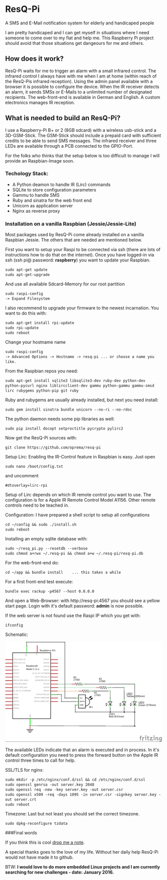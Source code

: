 # ResQ-Pi
A SMS and E-Mail notification system for elderly and handicaped people

I am pretty handicaped and I can get myself in situations where I need someone to come over to my flat and help me. This Raspberry Pi project should avoid that those situations get dangeours for me and others. 

## How does it work?

ResQ-Pi waits for me to trigger an alarm with a small infrared control. The infrared control I always have with me when I am at home (within reach of the ResQ-Pis infrared reception).
Using the admin panel available with a browser it is possible to configure the device. When the IR receiver detects an alarm, it sends SMSs or E-Mails to a unlimited number of designated recipients. The web-front-end is available in German and English. A custom electronics manages IR reception.

## What is needed to build an ResQ-Pi?

I use a Raspberry-Pi B+ or 2 (8GB sdcard) with a wireless usb-stick and a 3D-GSM-Stick. The GSM-Stick should include a prepaid card with sufficient credits to be able to send SMS messages. The infrared receiver and three LEDs are available through a PCB connected to the GPIO-Port.

For the folks who thinks that the setup below is too difficult to manage I will provide an Raspbian-Image soon.

### Techology Stack:

- A Python deamon to handle IR (Lirc) commands
- SQLite to store configuration parameters
- Gammu to handle SMS
- Ruby and sinatra for the web front end
- Unicorn as application server
- Nginx as reverse proxy

### Installation on a vanilla Raspbian (Jessie/Jessie-Lite)

Most packages used by ResQ-Pi come already installed on a vanilla Raspbian Jessie. The others that are needed are mentioned below.

First you want to setup your Raspi to be connected via ssh (there are lots of instructions how to do that on the internet). Once you have logged-in via ssh (ssh pi@<ip-address> password: **raspberry**) you want to update your Raspbian.

```
sudo apt-get update
sudo apt-get-upgrade 
```

And use all available Sdcard-Memory for our root partition
```
sudo raspi-config
-> Expand Filesystem
```

I also recommend to upgrade your firmware to the newest incarnation.
You want to do this with:

```
sudo apt-get install rpi-update
sudo rpi-update
sudo reboot
```

Change your hostname name
```
sudo raspi-config
-> Advanced Options -> Hostname -> resq-pi ... or choose a name you like.
```

From the Raspbian repos you need:
```
sudo apt-get install sqlite3 libsqlite3-dev ruby-dev python-dev python-pycurl nginx liblircclient-dev gammu python-gammu gammu-smsd lirc rubygems python-pip git ruby
```

Ruby and rubygems are usually already installed, but next you need install:
```
sudo gem install sinatra bundle unicorn --no-ri --no-rdoc
```
The python daemon needs some pip libraries as well:
```
sudo pip install docopt setproctitle pycrypto pylirc2
```

Now get the ResQ-Pi sources with:
```
git clone https://github.com/oprema/resq-pi
```
Setup Lirc:
Enabling the IR-Control feature in Raspbian is easy. Just open
```
sudo nano /boot/config.txt
```
and uncomment
```
#dtoverlay=lirc-rpi
```
Setup of Lirc depends on which IR remote control you want to use. The configuration is for a Apple IR Remote Control Model A1156. Other remote controls need to be teached in.

Configuration:
I have prepared a shell script to setup all configurations
```
cd ~/config && sudo ./install.sh
sudo reboot
```

Installing an empty sqlite database with:
```
sudo ~/resq_pi.py --resetdb --verbose
sudo chmod a+rwx ~/.resq-pi && chmod a+w ~/.resq-pi/resq-pi.db
```
For the web-front-end do:
```
cd ~/app && bundle install    ... this takes a while
```
For a first front-end test execute:
```
bundle exec rackup -p4567 --host 0.0.0.0
```
And open a Web-Browser:
with http://resq-pi:4567 you should see a yellow start page.
Login with it's default password: **admin** is now possible.

If the web server is not found use the Raspi IP which you get with:
```
ifconfig
```

Schematic:

![Image of the ResQ-Pi Schematic](/images/resq-pi_Schaltplan.jpg)

The available LEDs indicate that an alarm is executed and in process. In it's default configuration you need to press the forward button on the Apple IR control three times to call for help. 

SSL/TLS for nginx:
```
sudo mkdir -p /etc/nginx/conf.d/ssl && cd /etc/nginx/conf.d/ssl
sudo openssl genrsa -out server.key 2048
sudo openssl req -new -key server.key -out server.csr
sudo openssl x509 -req -days 1095 -in server.csr -signkey server.key -out server.crt
sudo reboot
```
Timezone:
Last but not least you should set the correct timezone.
```
sudo dpkg-reconfigure tzdata
```

###Final words

If you think this is cool [drop me a note](mailto:jc@carroll.de). 

A special thanks goes to the love of my life.
Without her daily help ResQ-Pi would not have made it to github.

BTW: **I would love to do more embedded Linux projects and I am currently
searching for new challenges - date: January 2016.**
